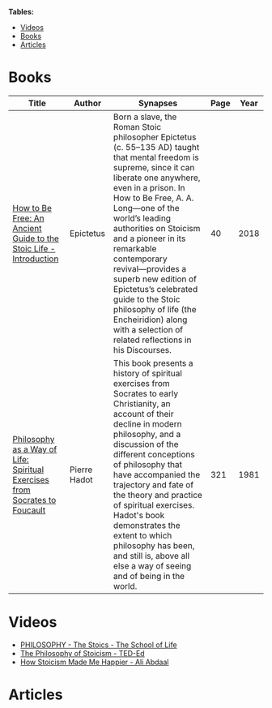 **Tables:**
- [Videos](#videos)
- [Books](#books)
- [Articles](#articles)

# Books
| Title | Author | Synapses | Page | Year |
|-------|--------|----------|------|------|
| [How to Be Free: An Ancient Guide to the Stoic Life - Introduction](https://github.com/antomuto4/research-bs/blob/main/archive/lib-stoicism/How%20to%20Be%20Free:%20An%20Ancient%20Guide%20to%20the%20Stoic%20Life.pdf) | Epictetus | Born a slave, the Roman Stoic philosopher Epictetus (c. 55–135 AD) taught that mental freedom is supreme, since it can liberate one anywhere, even in a prison. In How to Be Free, A. A. Long―one of the world’s leading authorities on Stoicism and a pioneer in its remarkable contemporary revival―provides a superb new edition of Epictetus’s celebrated guide to the Stoic philosophy of life (the Encheiridion) along with a selection of related reflections in his Discourses. | 40 | 2018 |
| [Philosophy as a Way of Life: Spiritual Exercises from Socrates to Foucault](https://github.com/antomuto4/research-bs/blob/main/archive/lib-stoicism/pierre-hadot-philosophy-as-a-way-of-life-spiritual-exercises-from-socrates-to-foucault-1.pdf) | Pierre Hadot | This book presents a history of spiritual exercises from Socrates to early Christianity, an account of their decline in modern philosophy, and a discussion of the different conceptions of philosophy that have accompanied the trajectory and fate of the theory and practice of spiritual exercises. Hadot's book demonstrates the extent to which philosophy has been, and still is, above all else a way of seeing and of being in the world. | 321 | 1981 |

# Videos

* [PHILOSOPHY - The Stoics - The School of Life](https://youtu.be/yu7n0XzqtfA)
* [The Philosophy of Stoicism - TED-Ed](https://youtu.be/R9OCA6UFE-0)
* [How Stoicism Made Me Happier - Ali Abdaal](https://youtu.be/CuLOnlXlgVY)

# Articles
